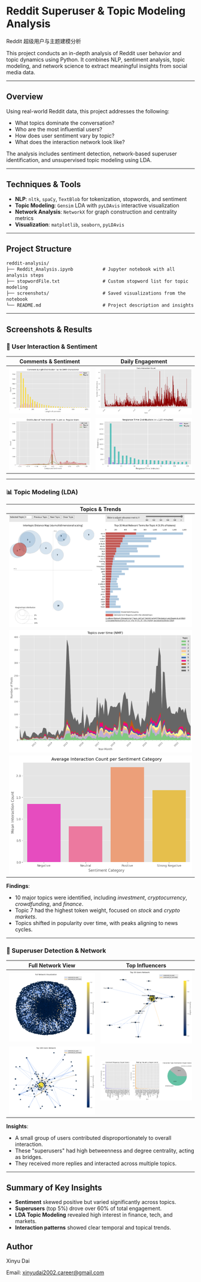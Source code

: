 # Reddit Superuser & Topic Modeling Analysis
Reddit 超级用户与主题建模分析

This project conducts an in-depth analysis of Reddit user behavior and topic dynamics using Python. It combines NLP, sentiment analysis, topic modeling, and network science to extract meaningful insights from social media data.

---

## Overview

Using real-world Reddit data, this project addresses the following:

- What topics dominate the conversation?  
- Who are the most influential users?  
- How does user sentiment vary by topic?  
- What does the interaction network look like?

The analysis includes sentiment detection, network-based superuser identification, and unsupervised topic modeling using LDA.

---

## Techniques & Tools

- **NLP**: `nltk`, `spaCy`, `TextBlob` for tokenization, stopwords, and sentiment  
- **Topic Modeling**: `Gensim` LDA with `pyLDAvis` interactive visualization  
- **Network Analysis**: `NetworkX` for graph construction and centrality metrics  
- **Visualization**: `matplotlib`, `seaborn`, `pyLDAvis`

---

## Project Structure

```
reddit-analysis/  
├── Reddit_Analysis.ipynb           # Jupyter notebook with all analysis steps  
├── stopwordFile.txt                # Custom stopword list for topic modeling  
├── screenshots/                    # Saved visualizations from the notebook  
└── README.md                       # Project description and insights  
```

---

## Screenshots & Results

### 📌 User Interaction & Sentiment

| Comments & Sentiment | Daily Engagement |
|----------------------|------------------|
| ![](screenshots/CommentLengthDistribution.png) | ![](screenshots/DailyInteractionCount.png) |
| ![](screenshots/DistributionofPostSentiment.png) | ![](screenshots/ResponseTimeDistribution.png) |

---

### 📊 Topic Modeling (LDA)

| Topics & Trends |
|-----------------|
| ![](screenshots/TopicAnalysis.png) |
| ![](screenshots/TopicsOverTime.png) |
| ![](screenshots/AverageInteractionCount.png) |

**Findings**:
- 10 major topics were identified, including *investment*, *cryptocurrency*, *crowdfunding*, and *finance*.  
- Topic 7 had the highest token weight, focused on *stock* and *crypto markets*.  
- Topics shifted in popularity over time, with peaks aligning to news cycles.

---

### 👑 Superuser Detection & Network

| Full Network View | Top Influencers |
|------------------|------------------|
| ![](screenshots/FullNetworkVisualization.png) | ![](screenshots/Top30UsersNetwork.png) |
| ![](screenshots/Top100UsersNetwork.png) | ![](screenshots/SuperUserBasicCharacteristics.png) |

**Insights**:
- A small group of users contributed disproportionately to overall interaction.  
- These "superusers" had high betweenness and degree centrality, acting as bridges.  
- They received more replies and interacted across multiple topics.

---

## Summary of Key Insights

- **Sentiment** skewed positive but varied significantly across topics.
- **Superusers** (top 5%) drove over 60% of total engagement.
- **LDA Topic Modeling** revealed high interest in finance, tech, and markets.
- **Interaction patterns** showed clear temporal and topical trends.

## Author
Xinyu Dai

Email: xinyudai2002.career@gmail.com
